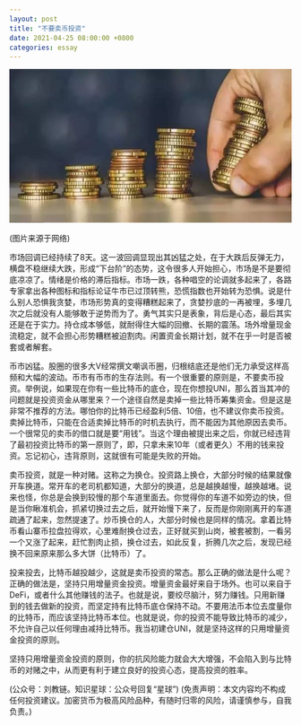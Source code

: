 ```yaml
---
layout: post
title: "不要卖币投资"
date: 2021-04-25 08:00:00 +0800
categories: essay
---
```


![](/images/2021/20210425.jpg)

(图片来源于网络)

市场回调已经持续了8天。这一波回调显现出其凶猛之处，在于大跌后反弹无力，横盘不稳继续大跌，形成“下台阶”的态势，这令很多人开始担心，市场是不是要彻底凉凉了。情绪是价格的滞后指标。市场一跌，各种唱空的论调就多起来了，各路专家拿出各种图标和指标论证牛市已过顶转熊，恐慌指数也开始转为恐惧。说是什么别人恐惧我贪婪，市场形势真的变得糟糕起来了，贪婪抄底的一再被埋，多埋几次之后就没有人能够敢于逆势而为了。勇气其实只是表象，背后是心态，最后其实还是在于实力。持仓成本够低，就耐得住大幅的回撤、长期的震荡。场外增量现金流稳定，就不会担心形势糟糕被迫割肉。闲置资金长期计划，就不在乎一时是否被套或者解套。

币市凶猛。股圈的很多大V经常撰文嘲讽币圈，归根结底还是他们无力承受这样高频和大幅的波动。币市有币市的生存法则。有一个很重要的原则是，不要卖币投资。举例说，如果现在你有一些比特币的底仓，现在你想投UNI，那么首当其冲的问题就是投资资金从哪里来？一个途径自然是卖掉一些比特币筹集资金。但是这是非常不推荐的方法。哪怕你的比特币已经盈利5倍、10倍，也不建议你卖币投资。卖掉比特币，只能在合适卖掉比特币的时机去执行，而不能因为其他原因去卖币。一个很常见的卖币的借口就是要“用钱”。当这个理由被提出来之后，你就已经违背了最初投资比特币的第一原则了，即，只拿未来10年（或者更久）不用的钱来投资。忘记初心，违背原则，这就很有可能是失败的开始。

卖币投资，就是一种对赌。这称之为换仓。投资路上换仓，大部分时候的结果就像开车换道。常开车的老司机都知道，大部分的换道，总是越换越慢，越换越堵。说来也怪，你总是会换到较慢的那个车道里面去。你觉得你的车道不如旁边的快，但是当你瞅准机会，抓紧切换过去之后，就开始慢下来了，反而是你刚刚离开的车道疏通了起来，忽然提速了。炒币换仓的人，大部分时候也是同样的情况。拿着比特币看山寨币拉盘拉得欢，心里难耐换仓过去，正好就买到山岗，被套被割，一看另一个又涨了起来，赶忙割肉止损，换仓过去，如此反复，折腾几次之后，发现已经换不回来原来那么多大饼（比特币）了。

投来投去，比特币越投越少，这就是卖币投资的常态。那么正确的做法是什么呢？正确的做法是，坚持只用增量资金投资。增量资金最好来自于场外。也可以来自于DeFi，或者什么其他赚钱的法子。也就是说，要绞尽脑汁，努力赚钱。只用新赚到的钱去做新的投资，而坚定持有比特币底仓保持不动。不要用法币本位去度量你的比特币，而应该坚持比特币本位。也就是说，你的投资不能导致比特币的减少，不允许自己以任何理由减持比特币。我当初建仓UNI，就是坚持这样的只用增量资金投资的原则。

坚持只用增量资金投资的原则，你的抗风险能力就会大大增强，不会陷入到与比特币的对赌之中，从而更有利于建立良好的投资心态，提高投资的胜率。

(公众号：刘教链。知识星球：公众号回复“星球”)
(免责声明：本文内容均不构成任何投资建议。加密货币为极高风险品种，有随时归零的风险，请谨慎参与，自我负责。)
